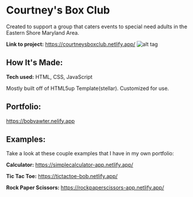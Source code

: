 # Courtney's Box Club
Created to support a group that caters events to special need adults in the Eastern Shore Maryland Area.

**Link to project:** https://courtneysboxclub.netlify.app/
![alt tag](https://courtneysboxclub.netlify.app/images/pic04.jpg)
## How It's Made:
**Tech used:** HTML, CSS, JavaScript

Mostly built off of HTML5up Template(stellar). Customized for use.

## Portfolio:

https://bobvawter.nelify.app

## Examples:
Take a look at these couple examples that I have in my own portfolio:

**Calculator:** https://simplecalculator-app.netlify.app/

**Tic Tac Toe:** https://tictactoe-bob.netlify.app/

**Rock Paper Scissors:** https://rockpaperscissors-app.netlify.app/
